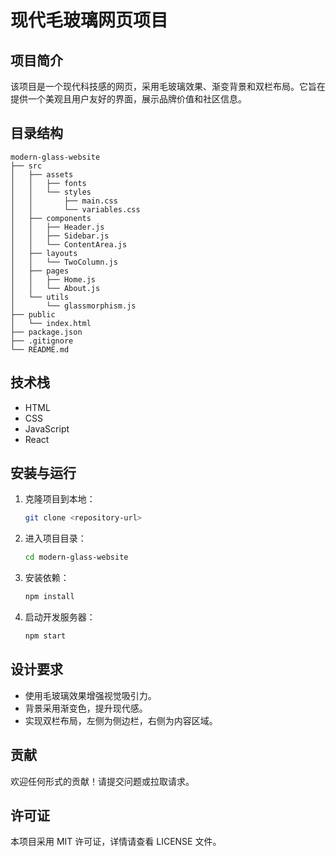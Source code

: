 # 现代毛玻璃网页项目

## 项目简介
该项目是一个现代科技感的网页，采用毛玻璃效果、渐变背景和双栏布局。它旨在提供一个美观且用户友好的界面，展示品牌价值和社区信息。

## 目录结构
```
modern-glass-website
├── src
│   ├── assets
│   │   ├── fonts
│   │   └── styles
│   │       ├── main.css
│   │       └── variables.css
│   ├── components
│   │   ├── Header.js
│   │   ├── Sidebar.js
│   │   └── ContentArea.js
│   ├── layouts
│   │   └── TwoColumn.js
│   ├── pages
│   │   ├── Home.js
│   │   └── About.js
│   └── utils
│       └── glassmorphism.js
├── public
│   └── index.html
├── package.json
├── .gitignore
└── README.md
```

## 技术栈
- HTML
- CSS
- JavaScript
- React

## 安装与运行
1. 克隆项目到本地：
   ```bash
   git clone <repository-url>
   ```
2. 进入项目目录：
   ```bash
   cd modern-glass-website
   ```
3. 安装依赖：
   ```bash
   npm install
   ```
4. 启动开发服务器：
   ```bash
   npm start
   ```

## 设计要求
- 使用毛玻璃效果增强视觉吸引力。
- 背景采用渐变色，提升现代感。
- 实现双栏布局，左侧为侧边栏，右侧为内容区域。

## 贡献
欢迎任何形式的贡献！请提交问题或拉取请求。

## 许可证
本项目采用 MIT 许可证，详情请查看 LICENSE 文件。